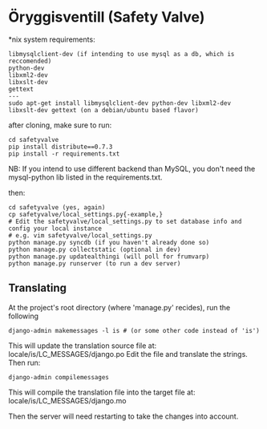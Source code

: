 Öryggisventill (Safety Valve)
======

*nix system requirements:

    libmysqlclient-dev (if intending to use mysql as a db, which is reccomended)
    python-dev
    libxml2-dev
    libxslt-dev
    gettext
    ---
    sudo apt-get install libmysqlclient-dev python-dev libxml2-dev libxslt-dev gettext (on a debian/ubuntu based flavor)

after cloning, make sure to run:

    cd safetyvalve
    pip install distribute==0.7.3
    pip install -r requirements.txt

NB: If you intend to use different backend than MySQL, you don't need the mysql-python lib listed in the requirements.txt.

then:

    cd safetyvalve (yes, again)
    cp safetyvalve/local_settings.py{-example,}
    # Edit the safetyvalve/local_settings.py to set database info and config your local instance
    # e.g. vim safetyvalve/local_settings.py
    python manage.py syncdb (if you haven't already done so)
    python manage.py collectstatic (optional in dev)
    python manage.py updatealthingi (will poll for frumvarp)
    python manage.py runserver (to run a dev server)

Translating
------
At the project's root directory (where 'manage.py' recides), run the following

    django-admin makemessages -l is # (or some other code instead of 'is')

This will update the translation source file at: locale/is/LC_MESSAGES/django.po
Edit the file and translate the strings. Then run:

    django-admin compilemessages

This will compile the translation file into the target file at: locale/is/LC_MESSAGES/django.mo

Then the server will need restarting to take the changes into account.

